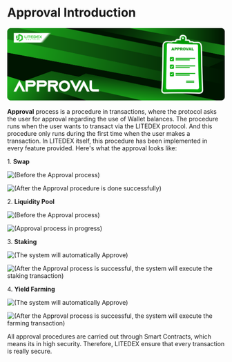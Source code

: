 # Approval Introduction

![](<../.gitbook/assets/13. APPROVAL.svg>)

**Approval** process is a procedure in transactions, where the protocol asks the user for approval regarding the use of Wallet balances. The procedure runs when the user wants to transact via the LITEDEX protocol. And this procedure only runs during the first time when the user makes a transaction. In LITEDEX itself, this procedure has been implemented in every feature provided. Here's what the approval looks like:‌

1\. **Swap**

![(Before the Approval process)](../.gitbook/assets/5E8F200B-0C9C-46E0-BBD2-093BC38C5248\_1\_201\_a.jpeg)

![(After the Approval procedure is done successfully)](../.gitbook/assets/361B82FE-F83F-4668-919E-2AEE62380059\_4\_5005\_c.jpeg)

2\. **Liquidity Pool**‌

![(Before the Approval process)](../.gitbook/assets/ED8A3210-E752-4523-BA9E-DDE825AD2C13\_1\_105\_c.jpeg)

![(Approval process in progress)](../.gitbook/assets/3179B050-EA0F-49F9-B8C4-FA1C36A4EB6F\_1\_105\_c.jpeg)

3\. **Staking**‌

![(The system will automatically Approve)](../.gitbook/assets/51881679-C0A6-40A1-B672-57CABDF45FFE\_4\_5005\_c.jpeg)

![(After the Approval process is successful, the system will execute the staking transaction)](../.gitbook/assets/669D2965-B83A-4909-A6D4-B9CF98FC0A77\_4\_5005\_c.jpeg)

4\. **Yield Farming‌**

![(The system will automatically Approve)](../.gitbook/assets/51881679-C0A6-40A1-B672-57CABDF45FFE\_4\_5005\_c.jpeg)

![(After the Approval process is successful, the system will execute the farming transaction)](<../.gitbook/assets/2BFD5E74-C164-4627-936F-2A73F41E978D\_4\_5005\_c (1).jpeg>)

All approval procedures are carried out through Smart Contracts, which means its in high security. Therefore, LITEDEX ensure that every transaction is really secure.
